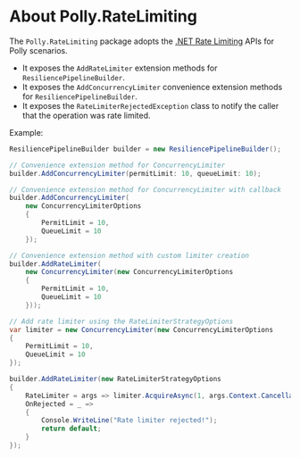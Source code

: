 <!--
GENERATED FILE - DO NOT EDIT
This file was generated by [MarkdownSnippets](https://github.com/SimonCropp/MarkdownSnippets).
Source File: /src/Polly.RateLimiting/README.source.md
To change this file edit the source file and then run MarkdownSnippets.
-->

# About Polly.RateLimiting

The `Polly.RateLimiting` package adopts the [.NET Rate Limiting](https://devblogs.microsoft.com/dotnet/announcing-rate-limiting-for-dotnet/) APIs for Polly scenarios.

- It exposes the `AddRateLimiter` extension methods for `ResiliencePipelineBuilder`.
- It exposes the `AddConcurrencyLimiter` convenience extension methods for `ResiliencePipelineBuilder`.
- It exposes the `RateLimiterRejectedException` class to notify the caller that the operation was rate limited.

Example:

<!-- snippet: rate-limiter-usage -->
```cs
ResiliencePipelineBuilder builder = new ResiliencePipelineBuilder();

// Convenience extension method for ConcurrencyLimiter
builder.AddConcurrencyLimiter(permitLimit: 10, queueLimit: 10);

// Convenience extension method for ConcurrencyLimiter with callback
builder.AddConcurrencyLimiter(
    new ConcurrencyLimiterOptions
    {
        PermitLimit = 10,
        QueueLimit = 10
    });

// Convenience extension method with custom limiter creation
builder.AddRateLimiter(
    new ConcurrencyLimiter(new ConcurrencyLimiterOptions
    {
        PermitLimit = 10,
        QueueLimit = 10
    }));

// Add rate limiter using the RateLimiterStrategyOptions
var limiter = new ConcurrencyLimiter(new ConcurrencyLimiterOptions
{
    PermitLimit = 10,
    QueueLimit = 10
});

builder.AddRateLimiter(new RateLimiterStrategyOptions
{
    RateLimiter = args => limiter.AcquireAsync(1, args.Context.CancellationToken),
    OnRejected = _ =>
    {
        Console.WriteLine("Rate limiter rejected!");
        return default;
    }
});
```
<!-- endSnippet -->
